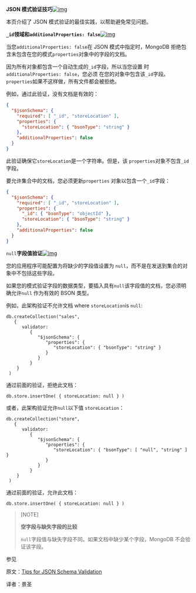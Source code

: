 **JSON 模式验证技巧**[![img](https://www.mongodb.com/docs/manual/assets/link.svg)](https://www.mongodb.com/docs/manual/core/schema-validation/specify-json-schema/json-schema-tips/#tips-for-json-schema-validation)

本页介绍了 JSON 模式验证的最佳实践，以帮助避免常见问题。

**`_id`领域和`additionalProperties: false`**[![img](https://www.mongodb.com/docs/manual/assets/link.svg)](https://www.mongodb.com/docs/manual/core/schema-validation/specify-json-schema/json-schema-tips/#_id-field-and-additionalproperties--false)

当您`additionalProperties: false`在 JSON 模式中指定时，MongoDB 拒绝包含未包含在您的模式`properties`对象中的字段的文档。

因为所有对象都包含一个自动生成的`_id`字段，所以当您设置 时`additionalProperties: false`，您必须 在您的对象中包含该`_id`字段。`properties`如果不这样做，所有文件都会被拒绝。

例如，通过此验证，没有文档是有效的：

```json
{
  "$jsonSchema": {
    "required": [ "_id", "storeLocation" ],
    "properties": {
      "storeLocation": { "bsonType": "string" }
    },
    "additionalProperties": false
  }
}
```

此验证确保它`storeLocation`是一个字符串。但是，该 `properties`对象不包含`_id`字段。

要允许集合中的文档，您必须更新`properties` 对象以包含一个`_id`字段：

```json
{
  "$jsonSchema": {
    "required": [ "_id", "storeLocation" ],
    "properties": {
      "_id": { "bsonType": "objectId" },
      "storeLocation": { "bsonType": "string" }
    },
    "additionalProperties": false
  }
}
```

`null`**字段值验证**[![img](https://www.mongodb.com/docs/manual/assets/link.svg)](https://www.mongodb.com/docs/manual/core/schema-validation/specify-json-schema/json-schema-tips/#validation-for-null-field-values)

您的应用程序可能配置为将缺少的字段值设置为 `null`，而不是在发送到集合的对象中不包括这些字段。

如果您的模式验证字段的数据类型，要插入具有`null`该字段值的文档，您必须明确允许`null` 作为有效的 BSON 类型。

例如，此架构验证不允许文档 where `storeLocation`is `null`:

```shell
db.createCollection("sales",
   {
      validator:
         {
            "$jsonSchema": {
               "properties": {
                  "storeLocation": { "bsonType": "string" }
               }
            }
         }
    }
 )
```

通过前面的验证，拒绝此文档：

```shell
db.store.insertOne( { storeLocation: null } )
```

或者，此架构验证允许`null`以下值 `storeLocation`：

```shell
db.createCollection("store",
   {
      validator:
         {
            "$jsonSchema": {
               "properties": {
                  "storeLocation": { "bsonType": [ "null", "string" ] }
               }
            }
         }
    }
 )
```

通过前面的验证，允许此文档：

```shell
db.store.insertOne( { storeLocation: null } )
```

>[NOTE]
>
>**空字段与缺失字段的比较**
>
>`null`字段值与缺失字段不同。如果文档中缺少某个字段，MongoDB 不会验证该字段。

参见

原文：[Tips for JSON Schema Validation](https://www.mongodb.com/docs/manual/core/schema-validation/specify-json-schema/json-schema-tips/)

译者：景圣